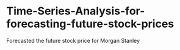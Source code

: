 # Time-Series-Analysis-for-forecasting-future-stock-prices
Forecasted the future stock price for Morgan Stanley
